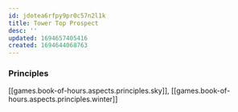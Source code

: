```yaml
---
id: jdotea6rfpy9pr0c57n2l1k
title: Tower Top Prospect
desc: ''
updated: 1694657405416
created: 1694644068763
---
```



### Principles

[[games.book-of-hours.aspects.principles.sky]], [[games.book-of-hours.aspects.principles.winter]]  
